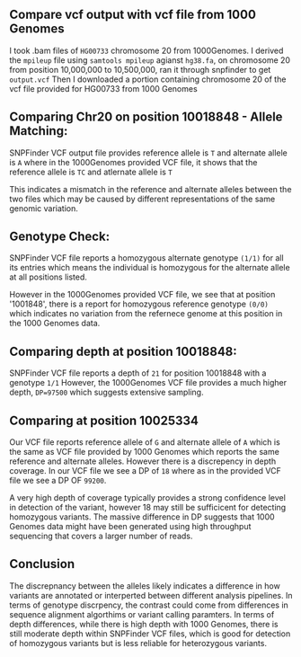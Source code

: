 ## Compare vcf output with vcf file from 1000 Genomes

I took .bam files of `HG00733` chromosome 20 from 1000Genomes. I derived the `mpileup` file using `samtools mpileup` agianst `hg38.fa`, on chromosome 20 from position 10,000,000 to 10,500,000, ran it through snpfinder to get `output.vcf`
Then I downloaded a portion containing chromosome 20 of the vcf file provided for HG00733 from 1000 Genomes


## Comparing Chr20 on position 10018848 - Allele Matching:

SNPFinder VCF output file provides reference allele is `T` and alternate allele is `A` where in the 1000Genomes provided VCF file, it shows that the reference allele is `TC` and atlernate allele is `T`

This indicates a mismatch in the reference and alternate alleles between the two files which may be caused by different representations of the same genomic variation.

## Genotype Check:

SNPFinder VCF file reports a homozygous alternate genotype `(1/1)` for all its entries which means the individual is homozygous for the alternate allele at all positions listed.

However in the 1000Genomes provided VCF file, we see that at position '1001848', there is a report for homozygous reference genotype `(0/0)` which indicates no variation from the refernece genome at this position in the 1000 Genomes data.

## Comparing depth at position 10018848:

SNPFinder VCF file reports a depth of `21` for position 10018848 with a genotype `1/1`
However, the 1000Genomes VCF file provides a much higher depth, `DP=97500` which suggests extensive sampling.

## Comparing at position 10025334
Our VCF file reports reference allele of `G` and alternate allele of `A` which is the same as VCF file provided by 1000 Genomes which reports the same reference and alternate alleles. However there is a discrepency in depth coverage. In our VCF file we see a DP of `18` where as in the provided VCF file we see a DP OF `99200`.

A very high depth of coverage typically provides a strong confidence level in detection of the variant, however 18 may still be sufficicent for detecting homozygous variants. The massive difference in DP suggests that 1000 Genomes data might have been generated using high throughput sequencing that covers a larger number of reads.

## Conclusion
The discrepnancy between the alleles likely indicates a difference in how variants are annotated or interperted between different analysis pipelines.
In terms of genotype discrpency, the contrast could come from differences in sequence alignment algorthims or variant calling paramters.
In terms of depth differences, while there is high depth with 1000 Genomes, there is still moderate depth within SNPFinder VCF files, which is good for detection of homozygous variants but is less reliable for heterozygous variants.
